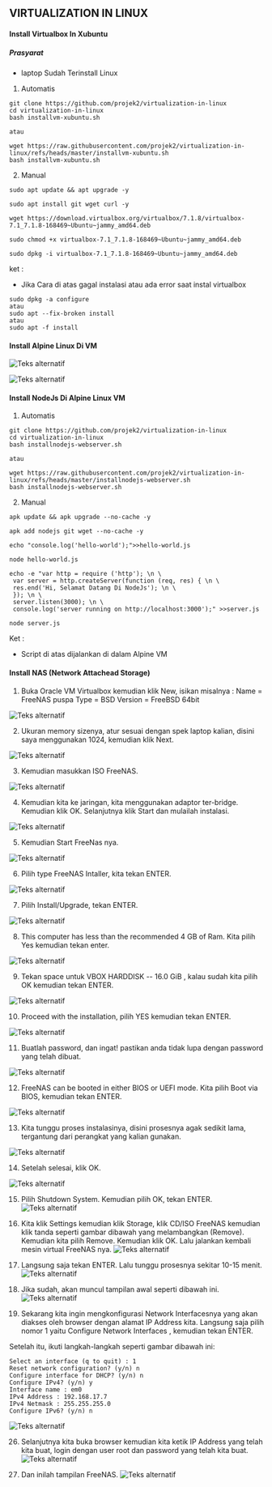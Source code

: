 ## VIRTUALIZATION IN LINUX
#### Install Virtualbox In Xubuntu
##### Prasyarat 
- laptop Sudah Terinstall Linux
  
1. Automatis
```
git clone https://github.com/projek2/virtualization-in-linux
cd virtualization-in-linux
bash installvm-xubuntu.sh

atau

wget https://raw.githubusercontent.com/projek2/virtualization-in-linux/refs/heads/master/installvm-xubuntu.sh
bash installvm-xubuntu.sh
```   
2. Manual
```
sudo apt update && apt upgrade -y

sudo apt install git wget curl -y

wget https://download.virtualbox.org/virtualbox/7.1.8/virtualbox-7.1_7.1.8-168469~Ubuntu~jammy_amd64.deb

sudo chmod +x virtualbox-7.1_7.1.8-168469~Ubuntu~jammy_amd64.deb

sudo dpkg -i virtualbox-7.1_7.1.8-168469~Ubuntu~jammy_amd64.deb
```
ket : 
- Jika Cara di atas gagal instalasi atau ada error saat instal virtualbox

```
sudo dpkg -a configure
atau
sudo apt --fix-broken install
atau
sudo apt -f install
```
#### Install Alpine Linux Di VM


![Teks alternatif]()

![Teks alternatif]()





#### Install NodeJs Di Alpine Linux VM
1. Automatis
```
git clone https://github.com/projek2/virtualization-in-linux
cd virtualization-in-linux
bash installnodejs-webserver.sh

atau

wget https://raw.githubusercontent.com/projek2/virtualization-in-linux/refs/heads/master/installnodejs-webserver.sh
bash installnodejs-webserver.sh
```
2. Manual
```
apk update && apk upgrade --no-cache -y

apk add nodejs git wget --no-cache -y

echo "console.log('hello-world');">>hello-world.js

node hello-world.js

echo -e "var http = require ('http'); \n \
 var server = http.createServer(function (req, res) { \n \
 res.end('Hi, Selamat Datang Di NodeJs'); \n \
 }); \n \
 server.listen(3000); \n \
 console.log('server running on http://localhost:3000');" >>server.js

node server.js

```
Ket : 
- Script di atas dijalankan di dalam Alpine VM

#### Install NAS (Network Attachead Storage)

1) Buka Oracle VM Virtualbox kemudian klik New, isikan misalnya :
Name = FreeNAS puspa 
Type = BSD
Version = FreeBSD 64bit

![Teks alternatif](https://i.imgur.com/spaPAe8.jpeg)

2) Ukuran memory sizenya, atur sesuai dengan spek laptop kalian, disini saya menggunakan 1024, kemudian klik Next.

![Teks alternatif](https://i.imgur.com/hx0JVuw.jpeg)

3) Kemudian masukkan ISO FreeNAS.   

![Teks alternatif](https://i.imgur.com/rvE6wlg.jpeg)

4) Kemudian kita ke jaringan, kita menggunakan adaptor ter-bridge. Kemudian klik OK. Selanjutnya klik Start dan mulailah instalasi.

![Teks alternatif](https://i.imgur.com/Qgudrnn.jpeg)

5) Kemudian Start FreeNas nya.

![Teks alternatif](https://i.imgur.com/GcWPpQP.jpeg)

6) Pilih type FreeNAS Intaller, kita tekan ENTER.

![Teks alternatif](https://i.imgur.com/azkiB3C.jpeg)

7) Pilih Install/Upgrade, tekan ENTER.

![Teks alternatif](https://i.imgur.com/ZbR3hpv.jpeg)

8) This computer has less than the recommended 4 GB of Ram. Kita pilih Yes kemudian tekan enter.

![Teks alternatif](https://i.imgur.com/CIFFb9q.jpeg)

9) Tekan space untuk VBOX HARDDISK -- 16.0 GiB , kalau sudah kita pilih OK kemudian tekan ENTER.

![Teks alternatif](https://i.imgur.com/Zfj6AeQ.jpeg)

10) Proceed with the installation, pilih YES kemudian tekan ENTER.

![Teks alternatif](https://i.imgur.com/bxcwooA.jpeg)

11) Buatlah password, dan ingat! pastikan anda tidak lupa dengan password yang telah dibuat.

![Teks alternatif](https://i.imgur.com/JxAqQNg.jpeg)

12) FreeNAS can be booted in either BIOS or UEFI mode. Kita pilih Boot via BIOS, kemudian tekan ENTER.

![Teks alternatif](https://i.imgur.com/gWdwy3J.jpeg)

13) Kita tunggu proses instalasinya, disini prosesnya agak sedikit lama, tergantung dari perangkat yang kalian gunakan.

![Teks alternatif](https://i.imgur.com/m30dZPM.jpeg)

14) Setelah selesai, klik OK.

![Teks alternatif](https://i.imgur.com/kTU3EMY.jpeg)

15) Pilih Shutdown System. Kemudian pilih OK, tekan ENTER.
![Teks alternatif](https://i.imgur.com/qh9bAUy.jpeg)

16) Kita klik Settings kemudian klik Storage, klik CD/ISO FreeNAS kemudian klik tanda seperti gambar dibawah yang melambangkan (Remove). Kemudian kita pilih Remove. Kemudian klik OK. Lalu jalankan kembali mesin virtual FreeNAS nya.
![Teks alternatif](https://i.imgur.com/oEyHJRZ.jpeg)

17) Langsung saja tekan ENTER. Lalu tunggu prosesnya sekitar 10-15 menit.
![Teks alternatif](https://i.imgur.com/I2ekvXk.jpeg)

18) Jika sudah, akan muncul tampilan awal seperti dibawah ini.
![Teks alternatif](https://i.imgur.com/lp3v870.jpeg)

19) Sekarang kita ingin mengkonfigurasi Network Interfacesnya yang akan diakses oleh browser dengan alamat IP Address kita. Langsung saja pilih nomor 1 yaitu Configure Network Interfaces , kemudian tekan ENTER.

Setelah itu, ikuti langkah-langkah seperti gambar dibawah ini:

    Select an interface (q to quit) : 1
    Reset network configuration? (y/n) n
    Configure interface for DHCP? (y/n) n
    Configure IPv4? (y/n) y
    Interface name : em0
    IPv4 Address : 192.168.17.7
    IPv4 Netmask : 255.255.255.0
    Configure IPv6? (y/n) n
![Teks alternatif](https://i.imgur.com/F6VnI6z.jpeg)

26) Selanjutnya kita buka browser kemudian kita ketik IP Address yang telah kita buat, login dengan user root dan password yang telah kita buat.
![Teks alternatif](https://i.imgur.com/30fEUED.jpeg)

27) Dan inilah tampilan FreeNAS.
![Teks alternatif](https://i.imgur.com/2MlMvcM.jpeg)
